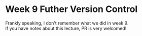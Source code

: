 # Week 9 Futher Version Control

Frankly speaking, I don't remember what we did in week 9.<br>
If you have notes about this lecture, PR is very welcomed!
